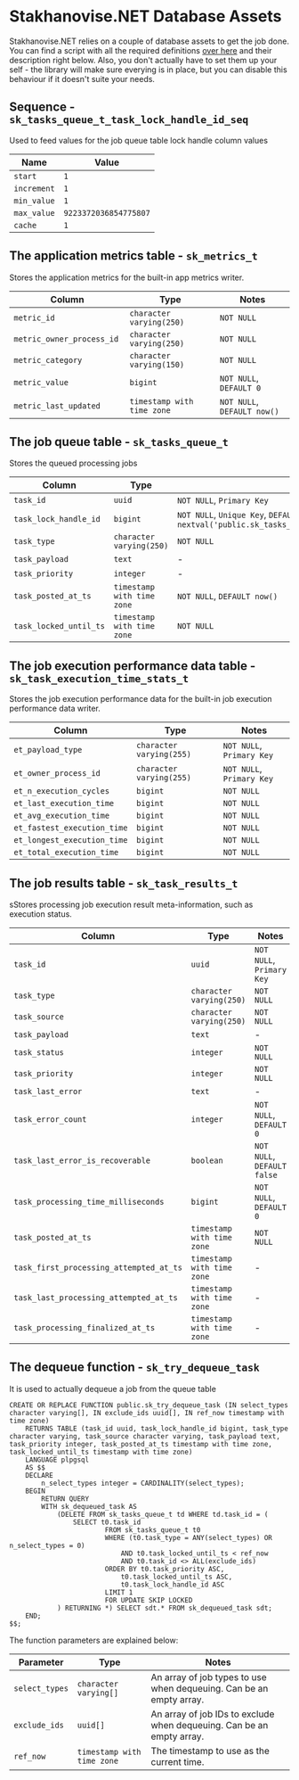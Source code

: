 # Stakhanovise.NET Database Assets

Stakhanovise.NET relies on a couple of database assets to get the job done. 
You can find a script with all the required definitions [over here](https://github.com/alexboia/Stakhanovise.NET/blob/master/_Db/stakhanovise_db_scripts.sql) and their description right below.
Also, you don't actually have to set them up your self - the library will make sure everying is in place, 
but you can disable this behaviour if it doesn't suite your needs.

## Sequence - `sk_tasks_queue_t_task_lock_handle_id_seq`

Used to feed values for the job queue table lock handle column values

| Name | Value |
| --- | --- |
| `start` | `1` |
| `increment` | `1` |
| `min_value` | `1` |
| `max_value` | `9223372036854775807` |
| `cache` | `1` |

## The application metrics table - `sk_metrics_t`

Stores the application metrics for the built-in app metrics writer.

| Column | Type | Notes |
| --- | --- | --- |
| `metric_id ` | `character varying(250)` | `NOT NULL` |
| `metric_owner_process_id ` | `character varying(250)` | `NOT NULL` |
| `metric_category ` | `character varying(150)` | `NOT NULL` |
| `metric_value ` | `bigint` | `NOT NULL`, `DEFAULT 0` |
| `metric_last_updated ` | `timestamp with time zone` | `NOT NULL`, `DEFAULT now()` |

## The job queue table - `sk_tasks_queue_t`

Stores the queued processing jobs

| Column | Type | Notes |
| --- | --- | --- |
| `task_id` | `uuid` | `NOT NULL`, `Primary Key` |
| `task_lock_handle_id` | `bigint` | `NOT NULL`, `Unique Key`, `DEFAULT nextval('public.sk_tasks_queue_t_task_lock_handle_id_seq'::regclass)` |
| `task_type` | `character varying(250)` | `NOT NULL` |
| `task_payload` | `text` | - |
| `task_priority` | `integer` | - |
| `task_posted_at_ts` | `timestamp with time zone` | `NOT NULL`, `DEFAULT now()` |
| `task_locked_until_ts` | `timestamp with time zone` | `NOT NULL` |

## The job execution performance data table - `sk_task_execution_time_stats_t`

Stores the job execution performance data for the built-in job execution performance data writer.

| Column | Type | Notes |
| --- | --- | --- |
| `et_payload_type` | `character varying(255)` | `NOT NULL`, `Primary Key` |
| `et_owner_process_id` | `character varying(255)` | `NOT NULL`, `Primary Key` |
| `et_n_execution_cycles` | `bigint` | `NOT NULL` |
| `et_last_execution_time` | `bigint` | `NOT NULL` |
| `et_avg_execution_time` | `bigint` | `NOT NULL` |
| `et_fastest_execution_time` | `bigint` | `NOT NULL` |
| `et_longest_execution_time` | `bigint` | `NOT NULL` |
| `et_total_execution_time` | `bigint` | `NOT NULL` |

## The job results table - `sk_task_results_t`

sStores processing job execution result meta-information, such as execution status.

| Column | Type | Notes |
| --- | --- | --- |
| `task_id` | `uuid` | `NOT NULL`, `Primary Key` |
| `task_type` | `character varying(250)` | `NOT NULL` |
| `task_source` | `character varying(250)` | `NOT NULL` |
| `task_payload` | `text` | - |
| `task_status` | `integer` | `NOT NULL` |
| `task_priority` | `integer` | `NOT NULL` |
| `task_last_error` | `text` | - |
| `task_error_count` | `integer` | `NOT NULL`, `DEFAULT 0` |
| `task_last_error_is_recoverable` | `boolean` | `NOT NULL`, `DEFAULT false` |
| `task_processing_time_milliseconds` | `bigint` | `NOT NULL`, `DEFAULT 0` |
| `task_posted_at_ts` | `timestamp with time zone` | `NOT NULL` |
| `task_first_processing_attempted_at_ts` | `timestamp with time zone` | - |
| `task_last_processing_attempted_at_ts` | `timestamp with time zone` | - |
| `task_processing_finalized_at_ts` | `timestamp with time zone` | - |

## The dequeue function - `sk_try_dequeue_task`

It is used to actually dequeue a job from the queue table

```
CREATE OR REPLACE FUNCTION public.sk_try_dequeue_task (IN select_types character varying[], IN exclude_ids uuid[], IN ref_now timestamp with time zone)
	RETURNS TABLE (task_id uuid, task_lock_handle_id bigint, task_type character varying, task_source character varying, task_payload text, task_priority integer, task_posted_at_ts timestamp with time zone, task_locked_until_ts timestamp with time zone)
	LANGUAGE plpgsql
	AS $$
	DECLARE
		n_select_types integer = CARDINALITY(select_types);
	BEGIN
		RETURN QUERY
		WITH sk_dequeued_task AS
			(DELETE FROM sk_tasks_queue_t td WHERE td.task_id = (
				SELECT t0.task_id
						FROM sk_tasks_queue_t t0
						WHERE (t0.task_type = ANY(select_types) OR n_select_types = 0)
							AND t0.task_locked_until_ts < ref_now
							AND t0.task_id <> ALL(exclude_ids)
						ORDER BY t0.task_priority ASC,
							t0.task_locked_until_ts ASC,
							t0.task_lock_handle_id ASC
						LIMIT 1
						FOR UPDATE SKIP LOCKED
			) RETURNING *) SELECT sdt.* FROM sk_dequeued_task sdt;
	END;
$$;
```

The function parameters are explained below:

| Parameter | Type | Notes |
| --- | --- | --- |
| `select_types` | `character varying[]` | An array of job types to use when dequeuing. Can be an empty array. |
| `exclude_ids` | `uuid[]` | An array of job IDs to exclude when dequeuing. Can be an empty array. |
| `ref_now` | `timestamp with time zone` | The timestamp to use as the current time. |

